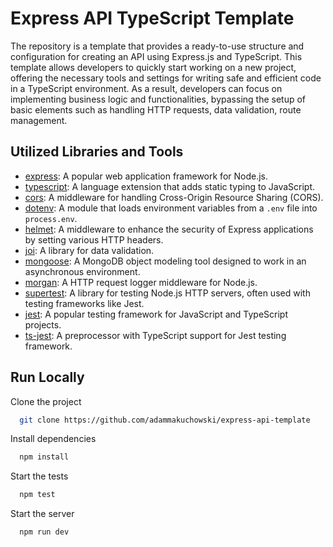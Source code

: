 
# Express API TypeScript Template

The repository is a template that provides a ready-to-use structure and configuration for creating an API using Express.js and TypeScript. This template allows developers to quickly start working on a new project, offering the necessary tools and settings for writing safe and efficient code in a TypeScript environment. As a result, developers can focus on implementing business logic and functionalities, bypassing the setup of basic elements such as handling HTTP requests, data validation, route management.


## Utilized Libraries and Tools

- [express](https://expressjs.com/): A popular web application framework for Node.js.
- [typescript](https://www.typescriptlang.org/): A language extension that adds static typing to JavaScript.
- [cors](https://www.npmjs.com/package/cors): A middleware for handling Cross-Origin Resource Sharing (CORS).
- [dotenv](https://www.npmjs.com/package/dotenv): A module that loads environment variables from a `.env` file into `process.env`.
- [helmet](https://helmetjs.github.io/): A middleware to enhance the security of Express applications by setting various HTTP headers.
- [joi](https://joi.dev/): A library for data validation.
- [mongoose](https://mongoosejs.com/): A MongoDB object modeling tool designed to work in an asynchronous environment.
- [morgan](https://www.npmjs.com/package/morgan): A HTTP request logger middleware for Node.js.
- [supertest](https://www.npmjs.com/package/supertest): A library for testing Node.js HTTP servers, often used with testing frameworks like Jest.
- [jest](https://jestjs.io/): A popular testing framework for JavaScript and TypeScript projects.
- [ts-jest](https://www.npmjs.com/package/ts-jest): A preprocessor with TypeScript support for Jest testing framework.

## Run Locally

Clone the project

```bash
  git clone https://github.com/adammakuchowski/express-api-template
```

Install dependencies

```bash
  npm install
```

Start the tests

```bash
  npm test
```

Start the server

```bash
  npm run dev
```

